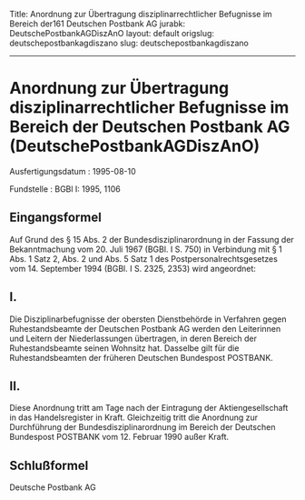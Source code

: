 Title: Anordnung zur Übertragung disziplinarrechtlicher Befugnisse im Bereich der161
  Deutschen Postbank AG
jurabk: DeutschePostbankAGDiszAnO
layout: default
origslug: deutschepostbankagdiszano
slug: deutschepostbankagdiszano

---

# Anordnung zur Übertragung disziplinarrechtlicher Befugnisse im Bereich der Deutschen Postbank AG (DeutschePostbankAGDiszAnO)

Ausfertigungsdatum
:   1995-08-10

Fundstelle
:   BGBl I: 1995, 1106



## Eingangsformel

Auf Grund des § 15 Abs. 2 der Bundesdisziplinarordnung in der Fassung
der Bekanntmachung vom 20. Juli 1967 (BGBl. I S. 750) in Verbindung
mit § 1 Abs. 1 Satz 2, Abs. 2 und Abs. 5 Satz 1 des
Postpersonalrechtsgesetzes vom 14. September 1994 (BGBl. I S. 2325,
2353) wird angeordnet:


## I.

Die Disziplinarbefugnisse der obersten Dienstbehörde in Verfahren
gegen Ruhestandsbeamte der Deutschen Postbank AG werden den
Leiterinnen und Leitern der Niederlassungen übertragen, in deren
Bereich der Ruhestandsbeamte seinen Wohnsitz hat. Dasselbe gilt für
die Ruhestandsbeamten der früheren Deutschen Bundespost POSTBANK.


## II.

Diese Anordnung tritt am Tage nach der Eintragung der
Aktiengesellschaft in das Handelsregister in Kraft. Gleichzeitig tritt
die Anordnung zur Durchführung der Bundesdisziplinarordnung im Bereich
der Deutschen Bundespost POSTBANK vom 12. Februar 1990 außer Kraft.


## Schlußformel

Deutsche Postbank AG

